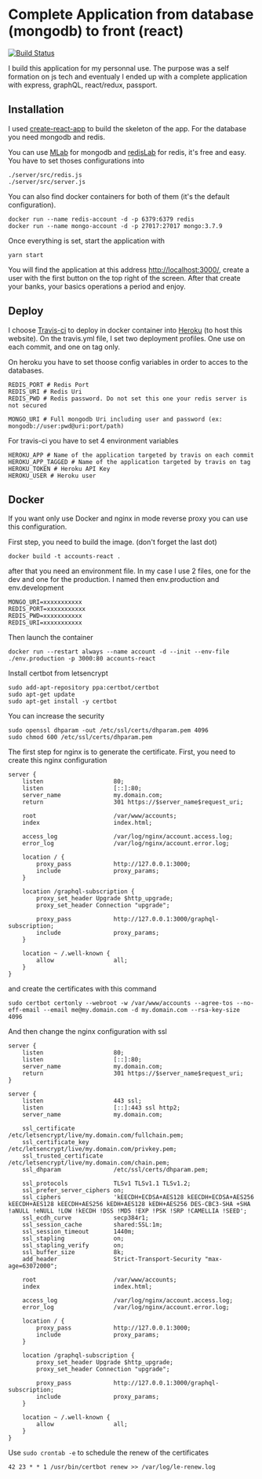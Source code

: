 # Complete Application from database (mongodb) to front (react)

[![Build Status](https://travis-ci.org/jfperrin/accounts-react.svg?branch=master)](https://travis-ci.org/jfperrin/accounts-react)

I build this application for my personnal use. The purpose was a self formation on js tech and eventualy I ended up with a complete application with express, graphQL, react/redux, passport.

## Installation

I used [create-react-app](https://github.com/facebook/create-react-app) to build the skeleton of the app. For the database you need mongodb and redis.

You can use [MLab](https://mlab.com/) for mongodb and [redisLab](https://redislabs.com/) for redis, it's free and easy.
You have to set thoses configurations into
```
./server/src/redis.js
./server/src/server.js
```

You can also find docker containers for both of them (it's the default configuration).
```docker
docker run --name redis-account -d -p 6379:6379 redis
docker run --name mongo-account -d -p 27017:27017 mongo:3.7.9
```

Once everything is set, start the application with
```
yarn start
```
You will find the application at this address [http://localhost:3000/](http://localhost:3000/), create a user with the first button on the top right of the screen.
After that create your banks, your basics operations a period and enjoy.



## Deploy

I choose [Travis-ci](https://travis-ci.org/) to deploy in docker container into [Heroku](https://www.heroku.com/) (to host this website). 
On the travis.yml file, I set two deployment profiles. One use on each commit, and one on tag only.

On heroku you have to set thoose config variables in order to acces to the databases.
```
REDIS_PORT # Redis Port
REDIS_URI # Redis Uri
REDIS_PWD # Redis password. Do not set this one your redis server is not secured

MONGO_URI # Full mongodb Uri including user and password (ex: mongodb://user:pwd@uri:port/path)
```
For travis-ci you have to set 4 environment variables
```
HEROKU_APP # Name of the application targeted by travis on each commit
HEROKU_APP_TAGGED # Name of the application targeted by travis on tag
HEROKU_TOKEN # Heroku API Key 
HEROKU_USER # Heroku user
```

## Docker

If you want only use Docker and nginx in mode reverse proxy you can use this configuration. 

First step, you need to build the image. (don't forget the last dot)
```
docker build -t accounts-react .
```

after that you need an environment file. In my case I use 2 files, one for the dev and one for the production. I named then env.production and env.development
```
MONGO_URI=xxxxxxxxxxx
REDIS_PORT=xxxxxxxxxxx
REDIS_PWD=xxxxxxxxxxx
REDIS_URI=xxxxxxxxxxx
```

Then launch the container 
```
docker run --restart always --name account -d --init --env-file ./env.production -p 3000:80 accounts-react
```

Install certbot from letsencrypt
```
sudo add-apt-repository ppa:certbot/certbot
sudo apt-get update
sudo apt-get install -y certbot
```

You can increase the security 
```
sudo openssl dhparam -out /etc/ssl/certs/dhparam.pem 4096
sudo chmod 600 /etc/ssl/certs/dhparam.pem
```

The first step for nginx is to generate the certificate. First, you need to create this nginx configuration
```
server {
    listen                    80;
    listen                    [::]:80;
    server_name               my.domain.com;
    return                    301 https://$server_name$request_uri;
    
    root                      /var/www/accounts;
    index                     index.html;

    access_log                /var/log/nginx/account.access.log;
    error_log                 /var/log/nginx/account.error.log;

    location / {
        proxy_pass            http://127.0.0.1:3000;
        include               proxy_params;
    }

    location /graphql-subscription {
        proxy_set_header Upgrade $http_upgrade;
        proxy_set_header Connection "upgrade";

        proxy_pass            http://127.0.0.1:3000/graphql-subscription;
        include               proxy_params;
    }

    location ~ /.well-known {
        allow                 all;
    }
}
```

and create the certificates with this command
```
sudo certbot certonly --webroot -w /var/www/accounts --agree-tos --no-eff-email --email me@my.domain.com -d my.domain.com --rsa-key-size 4096
```
 
And then change the nginx configuration with ssl
```
server {
    listen                    80;
    listen                    [::]:80;
    server_name               my.domain.com;
    return                    301 https://$server_name$request_uri;
}
 
server {
    listen                    443 ssl;
    listen                    [::]:443 ssl http2;
    server_name               my.domain.com;
 
    ssl_certificate           /etc/letsencrypt/live/my.domain.com/fullchain.pem;
    ssl_certificate_key       /etc/letsencrypt/live/my.domain.com/privkey.pem;
    ssl_trusted_certificate   /etc/letsencrypt/live/my.domain.com/chain.pem;
    ssl_dhparam               /etc/ssl/certs/dhparam.pem;
 
    ssl_protocols             TLSv1 TLSv1.1 TLSv1.2;
    ssl_prefer_server_ciphers on;
    ssl_ciphers               'kEECDH+ECDSA+AES128 kEECDH+ECDSA+AES256 kEECDH+AES128 kEECDH+AES256 kEDH+AES128 kEDH+AES256 DES-CBC3-SHA +SHA !aNULL !eNULL !LOW !kECDH !DSS !MD5 !EXP !PSK !SRP !CAMELLIA !SEED';
    ssl_ecdh_curve            secp384r1;
    ssl_session_cache         shared:SSL:1m;
    ssl_session_timeout       1440m;
    ssl_stapling              on;
    ssl_stapling_verify       on;
    ssl_buffer_size           8k;
    add_header                Strict-Transport-Security "max-age=63072000";
    
    root                      /var/www/accounts;
    index                     index.html;

    access_log                /var/log/nginx/account.access.log;
    error_log                 /var/log/nginx/account.error.log;

    location / {
        proxy_pass            http://127.0.0.1:3000;
        include               proxy_params;
    }

    location /graphql-subscription {
        proxy_set_header Upgrade $http_upgrade;
        proxy_set_header Connection "upgrade";

        proxy_pass            http://127.0.0.1:3000/graphql-subscription;
        include               proxy_params;
    }

    location ~ /.well-known {
        allow                 all;
    }
}

```

Use ```sudo crontab -e``` to schedule the renew of the certificates
``` 
42 23 * * 1 /usr/bin/certbot renew >> /var/log/le-renew.log
```

